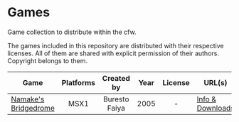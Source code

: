 # Games
Game collection to distribute within the cfw.

The games included in this repository are distributed with their respective licenses. All of them are shared with explicit permission of their authors. Copyright belongs to them.

| Game | Platforms | Created by | Year | License | URL(s) |
| -----| :------: | :----: | :-----: | :-----: | ------ |
| [Namake's Bridgedrome](https://github.com/rg35xx-cfw/games/raw/main/msx1/NAMAKE.rom) | MSX1 | Buresto Faiya | 2005 | - | [Info & Downloads](http://www.z80st.es/juegospublicados/namake-s-bridgedrome/) |
